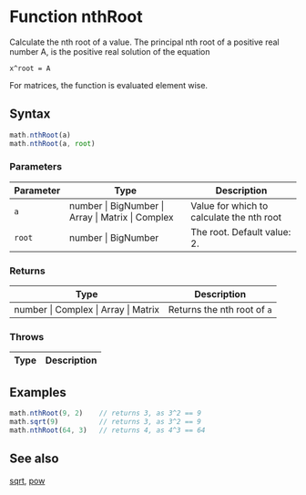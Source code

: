 <!-- Note: This file is automatically generated from source code comments. Changes made in this file will be overridden. -->

# Function nthRoot

Calculate the nth root of a value.
The principal nth root of a positive real number A, is the positive real
solution of the equation

    x^root = A

For matrices, the function is evaluated element wise.


## Syntax

```js
math.nthRoot(a)
math.nthRoot(a, root)
```

### Parameters

Parameter | Type | Description
--------- | ---- | -----------
`a` | number &#124; BigNumber &#124; Array &#124; Matrix &#124; Complex |  Value for which to calculate the nth root
`root` | number &#124; BigNumber | The root. Default value: 2.

### Returns

Type | Description
---- | -----------
number &#124; Complex &#124; Array &#124; Matrix | Returns the nth root of `a`


### Throws

Type | Description
---- | -----------


## Examples

```js
math.nthRoot(9, 2)    // returns 3, as 3^2 == 9
math.sqrt(9)          // returns 3, as 3^2 == 9
math.nthRoot(64, 3)   // returns 4, as 4^3 == 64
```


## See also

[sqrt](sqrt.md),
[pow](pow.md)
